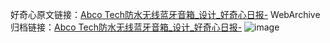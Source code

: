 好奇心原文链接：[Abco Tech防水无线蓝牙音箱_设计_好奇心日报-](https://www.qdaily.com/articles/2449.html)
WebArchive归档链接：[Abco Tech防水无线蓝牙音箱_设计_好奇心日报-](http://web.archive.org/web/20190623151143/https://www.qdaily.com/articles/2449.html)
![image](http://ww3.sinaimg.cn/large/007d5XDply1g3vc2nkrcjj30u02jpqmq)